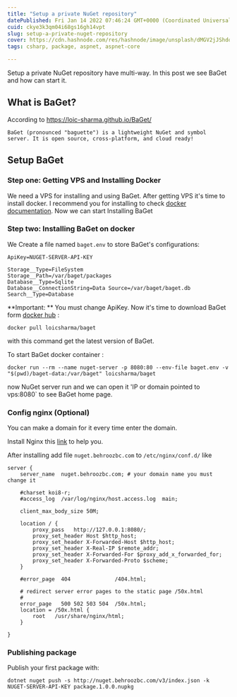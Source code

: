 ```yaml
---
title: "Setup a private NuGet repository"
datePublished: Fri Jan 14 2022 07:46:24 GMT+0000 (Coordinated Universal Time)
cuid: ckye3k3qm04i68gs16gh14vpt
slug: setup-a-private-nuget-repository
cover: https://cdn.hashnode.com/res/hashnode/image/unsplash/dMGV2jJShdo/upload/v1642059550772/RA2wuQ3Wy.jpeg
tags: csharp, package, aspnet, aspnet-core

---
```


Setup a private NuGet repository have multi-way. In this post we see BaGet and how can start it.
## What is BaGet?
According to https://loic-sharma.github.io/BaGet/

`BaGet (pronounced "baguette") is a lightweight NuGet and symbol server. It is open source, cross-platform, and cloud ready! `
## Setup BaGet 
### Step one: Getting VPS and Installing Docker
We need a VPS for installing and using BaGet. After getting VPS it's time to install docker. I recommend you for installing to check [docker documentation](https://docs.docker.com/engine/install/). Now we can start Installing BaGet

 ### Step two: Installing BaGet on docker

We Create a file named `baget.env` to store BaGet's configurations:
```
ApiKey=NUGET-SERVER-API-KEY

Storage__Type=FileSystem
Storage__Path=/var/baget/packages
Database__Type=Sqlite
Database__ConnectionString=Data Source=/var/baget/baget.db
Search__Type=Database
```
**Important: ** You must change ApiKey.
Now it's time to download BaGet form  [docker hub](https://hub.docker.com/r/loicsharma/baget) :
```
docker pull loicsharma/baget
```
with this command get the latest version of BaGet.

To start BaGet docker container :
```
docker run --rm --name nuget-server -p 8080:80 --env-file baget.env -v "$(pwd)/baget-data:/var/baget" loicsharma/baget
```
now NuGet server run and we can open it 'IP or domain pointed to vps:8080` to see BaGet home page.
### Config nginx (Optional) 
You can make a domain for it every time enter the domain.

Install Nginx this [link](https://nginx.org/en/docs/install.html) to help you.

After installing add file `nuget.behroozbc.com` to `/etc/nginx/conf.d/` like 
```
server {
    server_name  nuget.behroozbc.com; # your domain name you must change it

    #charset koi8-r;
    #access_log  /var/log/nginx/host.access.log  main;
	
    client_max_body_size 50M;
    
    location / {
        proxy_pass   http://127.0.0.1:8080/;
        proxy_set_header Host $http_host;
        proxy_set_header X-Forwarded-Host $http_host;
        proxy_set_header X-Real-IP $remote_addr;
        proxy_set_header X-Forwarded-For $proxy_add_x_forwarded_for;
        proxy_set_header X-Forwarded-Proto $scheme;
    }

    #error_page  404              /404.html;

    # redirect server error pages to the static page /50x.html
    #
    error_page   500 502 503 504  /50x.html;
    location = /50x.html {
        root   /usr/share/nginx/html;
    }

}
```
### Publishing package
Publish your first package with:
```
dotnet nuget push -s http://nuget.behroozbc.com/v3/index.json -k NUGET-SERVER-API-KEY package.1.0.0.nupkg
```

